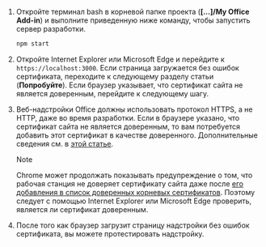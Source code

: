 1. Откройте терминал bash в корневой папке проекта (**[...]/My Office Add-in**) и выполните приведенную ниже команду, чтобы запустить сервер разработки.

    ```bash
    npm start
    ```

2. Откройте Internet Explorer или Microsoft Edge и перейдите к `https://localhost:3000`. Если страница загружается без ошибок сертификата, переходите к следующему разделу статьи (**Попробуйте**). Если браузер указывает, что сертификат сайта не является доверенным, перейдите к следующему шагу.

3. Веб-надстройки Office должны использовать протокол HTTPS, а не HTTP, даже во время разработки. Если в браузере указано, что сертификат сайта не является доверенным, то вам потребуется добавить этот сертификат в качестве доверенного. Дополнительные сведения см. в [этой статье](https://github.com/OfficeDev/generator-office/blob/master/src/docs/ssl.md).

    > [!NOTE]
    > Chrome может продолжать показывать предупреждение о том, что рабочая станция не доверяет сертификату сайта даже после [его добавления в список доверенных корневых сертификатов](https://github.com/OfficeDev/generator-office/blob/master/src/docs/ssl.md). Поэтому следует с помощью Internet Explorer или Microsoft Edge проверить, является ли сертификат доверенным. 

4. После того как браузер загрузит страницу надстройки без ошибок сертификата, вы можете протестировать надстройку.
